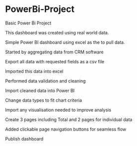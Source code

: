 # PowerBi-Project
Basic Power Bi Project

This dashboard was created using real world data.

Simple Power BI dashboard using excel as the to pull data.

Started by aggregating data from CRM software

Export all data with requested fields as a csv file

Imported this data into excel

Performed data validation and cleaning

Import cleaned data into Power BI

Change data types to fit chart criteria

Import any visualisation needed to improve analysis

Create 3 pages including Total and 2 pages for individual data

Added clickable page navigation buttons for seamless flow

Publish dashboard
